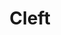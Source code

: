 ---
title: "Cleft"
summary: "Instrumental rock duo from Manchester, UK, formed in"
image: "cleft.jpg"
---